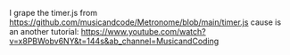 I grape the timer.js from https://github.com/musicandcode/Metronome/blob/main/timer.js cause is an another tutorial: https://www.youtube.com/watch?v=x8PBWobv6NY&t=144s&ab_channel=MusicandCoding